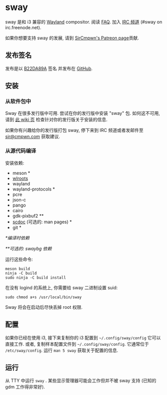 # sway

sway 是和 i3 兼容的 [Wayland](http://wayland.freedesktop.org/) compositor.
阅读 [FAQ](https://github.com/swaywm/sway/wiki). 加入 [IRC
频道](http://webchat.freenode.net/?channels=sway&uio=d4) (#sway on
irc.freenode.net).

如果你想要支持 sway 的发展, 请到 [SirCmpwn's
Patreon page](https://patreon.com/sircmpwn)贡献.

## 发布签名

发布是以 [B22DA89A](http://pgp.mit.edu/pks/lookup?op=vindex&search=0x52CB6609B22DA89A) 签名
并发布在 [GitHub](https://github.com/swaywm/sway/releases).

## 安装

### 从软件包中

Sway 在很多发行版中可用. 尝试在你的发行版中安装 "sway" 包.
如何这不可用, 请到 [此 wiki 页](https://github.com/swaywm/sway/wiki/Unsupported-packages)
检查针对你的发行版关于安装的信息.

如果你有兴趣给你的发行版打包 sway, 停下来到 IRC 频道或者发邮件至 sir@cmpwn.com 获取建议.

### 从源代码编译

安装依赖:

* meson \*
* [wlroots](https://github.com/swaywm/wlroots)
* wayland
* wayland-protocols \*
* pcre
* json-c
* pango
* cairo
* gdk-pixbuf2 \*\*
* [scdoc](https://git.sr.ht/~sircmpwn/scdoc) (可选的: man pages) \*
* git \*

_\*编译时依赖_

_\*\*可选的: swaybg 依赖_

运行这些命令:

    meson build
    ninja -C build
    sudo ninja -C build install

在没有 logind 的系统上, 你需要给 sway 二进制设置 suid:

    sudo chmod a+s /usr/local/bin/sway

Sway 将会在启动后尽快丢掉 root 权限.

## 配置

如果你已经在使用 i3, 接下来复制你的 i3 配置到 `~/.config/sway/config`
它可以直接工作. 或者, 复制样本配置文件到
`~/.config/sway/config`. 它通常位于 `/etc/sway/config`.
运行 `man 5 sway` 获取关于配置的信息.

## 运行

从 TTY 中运行 `sway` . 某些显示管理器可能会工作但并不被 sway 支持
(已知的 gdm 工作得非常好).
